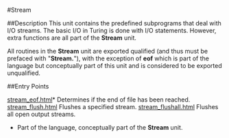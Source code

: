 
#Stream

##Description
This unit contains the predefined subprograms that deal with I/O streams. The basic I/O in Turing is done with I/O statements. However, extra functions are all part of the **Stream** unit.

All routines in the **Stream** unit are exported qualified (and thus must be prefaced with "**Stream.**"), with the exception of **eof** which is part of the language but conceptually part of this unit and is considered to be exported unqualified.


##Entry Points

[stream_eof.html](**eof**)*   Determines if the end of file has been reached.
[stream_flush.html](**Flush**)   Flushes a specified stream.
[stream_flushall.html](**FlushAll**)   Flushes all open output streams.


* Part of the language, conceptually part of the **Stream** unit.

